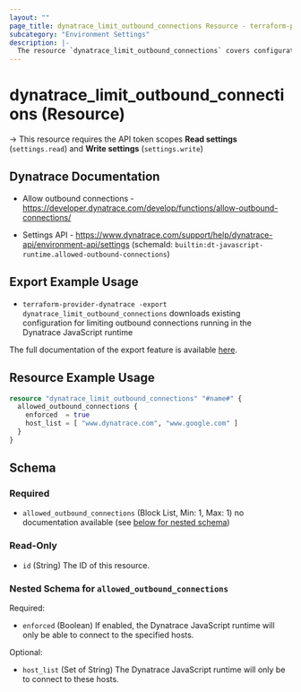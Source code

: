 ```yaml
---
layout: ""
page_title: dynatrace_limit_outbound_connections Resource - terraform-provider-dynatrace"
subcategory: "Environment Settings"
description: |-
  The resource `dynatrace_limit_outbound_connections` covers configuration for limiting outbound connections running in the Dynatrace JavaScript runtime
---
```


# dynatrace_limit_outbound_connections (Resource)

-> This resource requires the API token scopes **Read settings** (`settings.read`) and **Write settings** (`settings.write`)

## Dynatrace Documentation

- Allow outbound connections - https://developer.dynatrace.com/develop/functions/allow-outbound-connections/

- Settings API - https://www.dynatrace.com/support/help/dynatrace-api/environment-api/settings (schemaId: `builtin:dt-javascript-runtime.allowed-outbound-connections`)

## Export Example Usage

- `terraform-provider-dynatrace -export dynatrace_limit_outbound_connections` downloads existing configuration for limiting outbound connections running in the Dynatrace JavaScript runtime

The full documentation of the export feature is available [here](https://registry.terraform.io/providers/dynatrace-oss/dynatrace/latest/docs/guides/export-v2).

## Resource Example Usage

```terraform
resource "dynatrace_limit_outbound_connections" "#name#" {
  allowed_outbound_connections {
    enforced  = true
    host_list = [ "www.dynatrace.com", "www.google.com" ]
  }
}
```

<!-- schema generated by tfplugindocs -->
## Schema

### Required

- `allowed_outbound_connections` (Block List, Min: 1, Max: 1) no documentation available (see [below for nested schema](#nestedblock--allowed_outbound_connections))

### Read-Only

- `id` (String) The ID of this resource.

<a id="nestedblock--allowed_outbound_connections"></a>
### Nested Schema for `allowed_outbound_connections`

Required:

- `enforced` (Boolean) If enabled, the Dynatrace JavaScript runtime will only be able to connect to the specified hosts.

Optional:

- `host_list` (Set of String) The Dynatrace JavaScript runtime will only be to connect to these hosts.
 